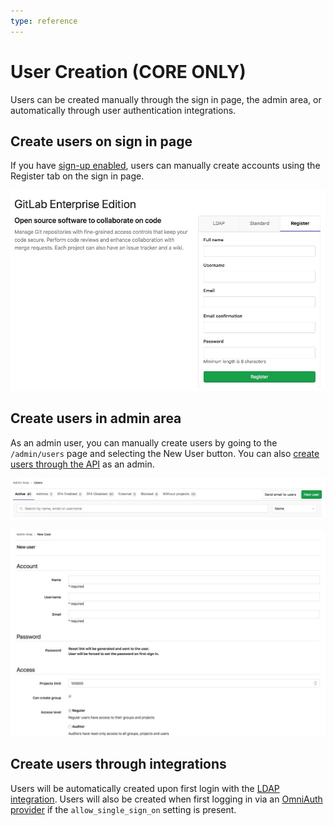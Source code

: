 ```yaml
---
type: reference
---
```


# User Creation **(CORE ONLY)**

Users can be created manually through the sign in page, the admin area, or automatically through user authentication integrations.

## Create users on sign in page

If you have [sign-up enabled](../user/admin_area/settings/sign_up_restrictions.md), users can manually create accounts using the Register tab on the sign in page.

![Register Tab](img/register_tab.png)

## Create users in admin area

As an admin user, you can manually create users by going to the `/admin/users` page and selecting the New User button. You can also [create users through the API](../api/users.md) as an admin.

![Admin User Button](img/admin_user_button.png)

![Admin User Form](img/admin_user_form.png)

## Create users through integrations

Users will be automatically created upon first login with the [LDAP integration](auth/ldap.md). Users will also be created when first logging in via an [OmniAuth provider](../integration/omniauth.md) if the `allow_single_sign_on` setting is present.